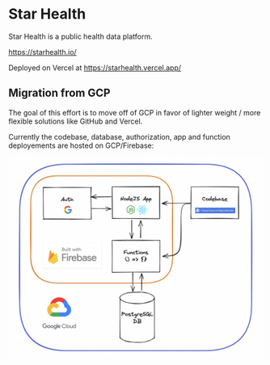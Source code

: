 # Star Health

Star Health is a public health data platform.

https://starhealth.io/

Deployed on Vercel at https://starhealth.vercel.app/



## Migration from GCP

The goal of this effort is to move off of GCP in favor of lighter weight / more flexible solutions like GitHub and Vercel. 

Currently the codebase, database, authorization, app and function deployements are hosted on GCP/Firebase:

![legacy infrastructure](public/images/InfraDiagramLegacy.png)
